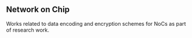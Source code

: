## Network on Chip 

Works related to data encoding and encryption schemes for NoCs as part of research work.